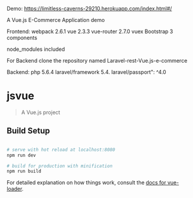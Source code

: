 Demo: https://limitless-caverns-29210.herokuapp.com/index.html#/

A Vue.js E-Commerce Application demo 

Frontend:
webpack 2.6.1
vue 2.3.3
vue-router 2.7.0
vuex
Bootstrap 3 components

node_modules included

For Backend clone the repository named Laravel-rest-Vue.js-e-commerce

Backend: 
php 5.6.4
laravel/framework 5.4.
laravel/passport": ^4.0

# jsvue

> A Vue.js project

## Build Setup

``` bash

# serve with hot reload at localhost:8080
npm run dev

# build for production with minification
npm run build
```
For detailed explanation on how things work, consult the [docs for vue-loader](http://vuejs.github.io/vue-loader).

